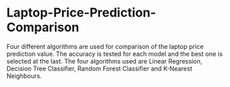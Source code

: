 # Laptop-Price-Prediction-Comparison
Four different algorithms are used for comparison of the laptop price prediction value. The accuracy is tested for each model and the best one is selected at the last. The four algorithms used are Linear Regression, Decision Tree Classifier, Random Forest Classifier and K-Nearest Neighbours.
